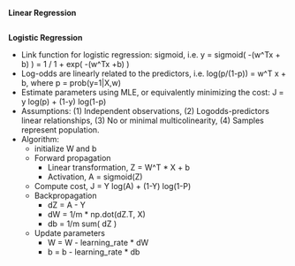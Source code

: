 **Linear Regression**
```
```
**Logistic Regression**
* Link function for logistic regression: sigmoid, i.e. y = sigmoid( -(w^Tx + b) ) = 1 / 1 + exp( -(w^Tx +b) )
* Log-odds are linearly related to the predictors, i.e. log(p/(1-p)) = w^T x + b, where p = prob(y=1|X,w)
* Estimate parameters using MLE, or equivalently minimizing the cost: J = y log(p) + (1-y) log(1-p)
* Assumptions: (1) Independent observations, (2) Logodds-predictors linear relationships, (3) No or minimal multicolinearity, (4) Samples represent population.
* Algorithm:
  * initialize W and b
  * Forward propagation
    * Linear transformation, Z = W^T * X + b
    * Activation, A = sigmoid(Z)
  * Compute cost, J = Y log(A) + (1-Y) log(1-P)
  * Backpropagation
    * dZ = A - Y
    * dW = 1/m * np.dot(dZ.T, X)
    * db = 1/m sum( dZ )
  * Update parameters
    * W = W - learning_rate * dW
    * b = b - learning_rate * db
